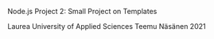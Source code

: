 Node.js Project 2: Small Project on Templates

Laurea University of Applied Sciences
Teemu Näsänen 2021